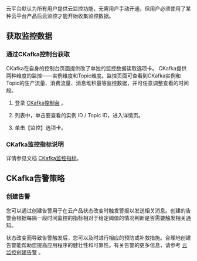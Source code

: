 云平台默认为所有用户提供云监控功能，无需用户手动开通，但用户必须使用了某种云平台产品后云监控才能开始收集监控数据。

## 获取监控数据
### 通过CKafka控制台获取
CKafka在自身的控制台页面提供改了单独的监控数据读取选项卡。
CKafka提供两种维度的监控——实例维度和Topic维度。监控页面可查看到CKafka实例和Topic的生产流量、消费流量、消息堆积量等监控数据，并可任意调整查看的时间段。

1. 登录 [CKafka控制台](http://console.tce.fsphere.cn/ckafka)  。

2. 列表中，单击要查看的实例 ID / Topic ID，进入详情页。

3. 单击【监控】选项卡。

### CKafka监控指标说明
详情参见文档 [CKafka监控指标](http://tce.fsphere.cn/document/product/248/12154)。

## CKafka告警策略
### 创建告警
您可以通过创建告警用于在云产品状态改变时触发警报以发送相关消息。创建的告警会根据每隔一段时间监控的指标相对于给定阈值的情况判断是否需要触发相关通知。

状态改变而导致告警触发后，您可以及时进行相应的预防或补救措施。合理地创建告警能帮助您提高应用程序的健壮性和可靠性。有关告警的更多信息，请参考 [云监控创建告警](http://tce.fsphere.cn/document/product/248/1073) 。
